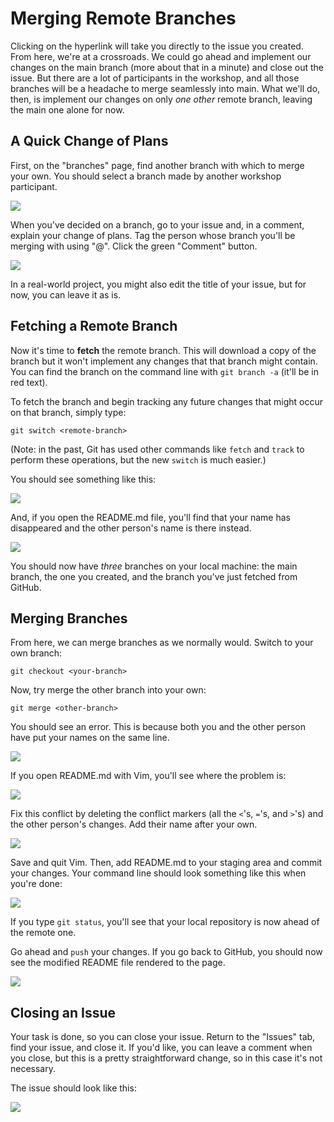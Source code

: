Merging Remote Branches
=======================

Clicking on the hyperlink will take you directly to the issue you created. From 
here, we're at a crossroads. We could go ahead and implement our changes on the 
main branch (more about that in a minute) and close out the issue. But there are 
a lot of participants in the workshop, and all those branches will be a headache 
to merge seamlessly into main. What we'll do, then, is implement our changes on 
only _one other_ remote branch, leaving the main one alone for now.

A Quick Change of Plans
-----------------------

First, on the "branches" page, find another branch with which to merge your own. 
You should select a branch made by another workshop participant.

![](./img/github_branches_page.png)

When you've decided on a branch, go to your issue and, in a comment, explain 
your change of plans. Tag the person whose branch you'll be merging with using 
"@". Click the green "Comment" button.

![](./img/github_leave_a_comment.png)

In a real-world project, you might also edit the title of your issue, but for 
now, you can leave it as is.

Fetching a Remote Branch
------------------------

Now it's time to **fetch** the remote branch. This will download a copy of the 
branch but it won't implement any changes that that branch might contain. You 
can find the branch on the command line with `git branch -a` (it'll be in red 
text).

To fetch the branch and begin tracking any future changes that might occur on 
that branch, simply type:

```
git switch <remote-branch>
```

(Note: in the past, Git has used other commands like `fetch` and `track` to 
perform these operations, but the new `switch` is much easier.)

You should see something like this:

![](./img/git_switch_remote.png)

And, if you open the README.md file, you'll find that your name has disappeared 
and the other person's name is there instead.

![](./img/remote_readme.png)

You should now have _three_ branches on your local machine: the main branch, 
the one you created, and the branch you've just fetched from GitHub.

Merging Branches
----------------

From here, we can merge branches as we normally would. Switch to your own branch: 

```
git checkout <your-branch>
```

Now, try merge the other branch into your own:

```
git merge <other-branch>
```

You should see an error. This is because both you and the other person have put 
your names on the same line.

![](./img/conflicting_changes.png)

If you open README.md with Vim, you'll see where the problem is:

![](./img/finding_a_conflict.png)

Fix this conflict by deleting the conflict markers (all the `<`'s, `=`'s, and 
`>`'s) and the other person's changes. Add their name after your own.

![](./img/resolving_changes.png)

Save and quit Vim. Then, add README.md to your staging area and commit your 
changes. Your command line should look something like this when you're done:

![](./img/commit_resolved_changes.png)

If you type `git status`, you'll see that your local repository is now ahead of 
the remote one.

Go ahead and `push` your changes. If you go back to GitHub, you should now see 
the modified README file rendered to the page.

![](./img/github_resolved_changes_rendered.png)

Closing an Issue
----------------

Your task is done, so you can close your issue. Return to the "Issues" tab, find 
your issue, and close it. If you'd like, you can leave a comment when you close, 
but this is a pretty straightforward change, so in this case it's not necessary.

The issue should look like this:

![](./img/closed_issue.png)

